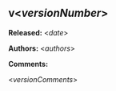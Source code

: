## v<*versionNumber*>
**Released:** <*date*>

**Authors:** <*authors*>

**Comments:**

<*versionComments*>